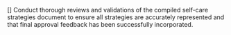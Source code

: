[] Conduct thorough reviews and validations of the compiled self-care strategies document to ensure all strategies are accurately represented and that final approval feedback has been successfully incorporated.